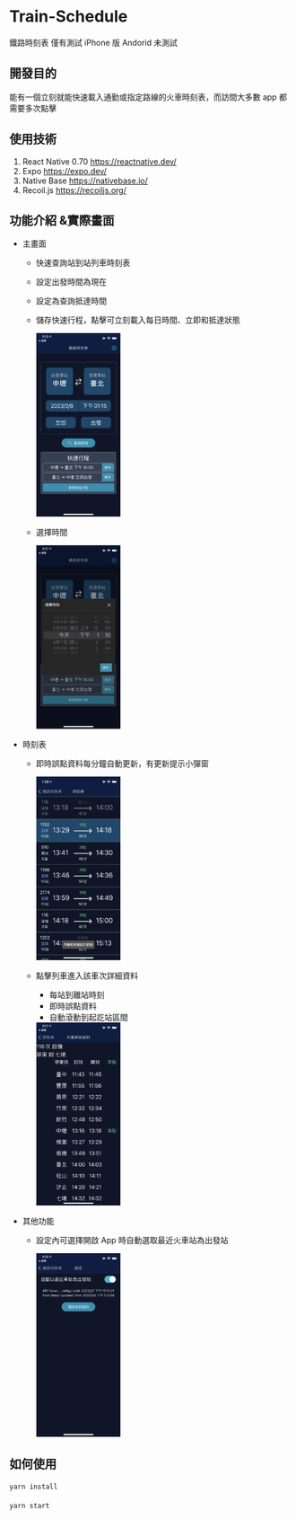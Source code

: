 # Train-Schedule

鐵路時刻表
僅有測試 iPhone 版
Andorid 未測試

## 開發目的

能有一個立刻就能快速載入通勤或指定路線的火車時刻表，而訪間大多數 app 都需要多次點擊

## 使用技術

1. React Native 0.70 https://reactnative.dev/
2. Expo https://expo.dev/
3. Native Base https://nativebase.io/
4. Recoil.js https://recoiljs.org/

## 功能介紹 &實際畫面

- 主畫面

  - 快速查詢站到站列車時刻表
  - 設定出發時間為現在
  - 設定為查詢抵達時間
  - 儲存快速行程，點擊可立刻載入每日時間、立即和抵達狀態

    <img src="https://github.com/clspeter/Train-Schedule/blob/master/Readme/IMG_2499.PNG" width="33%" height="50%">

  - 選擇時間

    <img src="https://github.com/clspeter/Train-Schedule/blob/master/Readme/IMG_2504.PNG" width="33%" height="50%">

- 時刻表

  - 即時誤點資料每分鐘自動更新，有更新提示小彈窗

    <img src="https://github.com/clspeter/Train-Schedule/blob/master/Readme/IMG_2505.PNG" width="33%" height="50%">

  - 點擊列車進入該車次詳細資料

    - 每站到離站時刻
    - 即時誤點資料
    - 自動滾動到起訖站區間

    <img src="https://github.com/clspeter/Train-Schedule/blob/master/Readme/IMG_2503.PNG" width="33%" height="50%">

- 其他功能

  - 設定內可選擇開啟 App 時自動選取最近火車站為出發站

    <img src="https://github.com/clspeter/Train-Schedule/blob/master/Readme/IMG_2502.PNG" width="33%" height="50%">

## 如何使用

```sh
yarn install

yarn start
```
